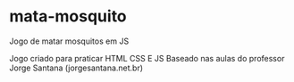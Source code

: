 # mata-mosquito
Jogo de matar mosquitos em JS

Jogo criado para praticar HTML CSS E JS
Baseado nas aulas do professor Jorge Santana (jorgesantana.net.br)

